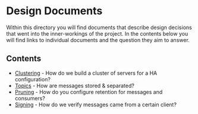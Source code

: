 # Design Documents

Within this directory you will find documents that describe design decisions
that went into the inner-workings of the project. In the contents below you
will find links to individual documents and the question they aim to answer.

## Contents

* [Clustering](./CLUSTERING.md) - How do we build a cluster of servers for a HA configuration?
* [Topics](./TOPICS.md) - How are messages stored & separated?
* [Pruning](./PRUNING.md) - How do you configure retention for messages and consumers?
* [Signing](./SIGNING.md) - How do we verify messages came from a certain client?
